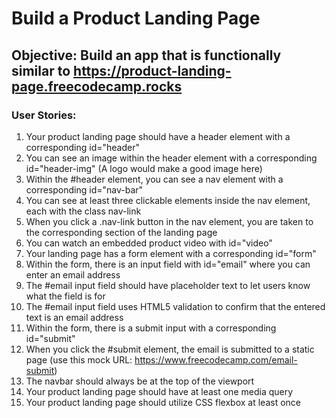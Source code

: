 # Build a Product Landing Page
## Objective: Build an app that is functionally similar to https://product-landing-page.freecodecamp.rocks

### User Stories:

1. Your product landing page should have a header element with a corresponding id="header"<br>
2. You can see an image within the header element with a corresponding id="header-img" (A logo would make a good image here)<br>
3. Within the #header element, you can see a nav element with a corresponding id="nav-bar"<br>
4. You can see at least three clickable elements inside the nav element, each with the class nav-link<br>
5. When you click a .nav-link button in the nav element, you are taken to the corresponding section of the landing page<br>
6. You can watch an embedded product video with id="video"<br>
7. Your landing page has a form element with a corresponding id="form"<br>
8. Within the form, there is an input field with id="email" where you can enter an email address<br>
9. The #email input field should have placeholder text to let users know what the field is for<br>
10. The #email input field uses HTML5 validation to confirm that the entered text is an email address<br>
11. Within the form, there is a submit input with a corresponding id="submit"<br>
12. When you click the #submit element, the email is submitted to a static page (use this mock URL: https://www.freecodecamp.com/email-submit) <br>
13. The navbar should always be at the top of the viewport<br>
14. Your product landing page should have at least one media query<br>
15. Your product landing page should utilize CSS flexbox at least once<br>


















